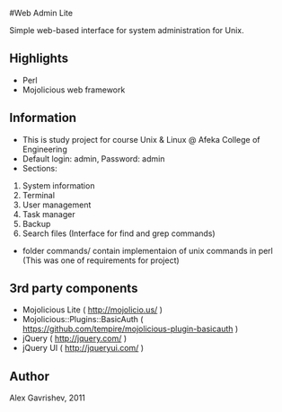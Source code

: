 #Web Admin Lite

Simple web-based interface for system administration for Unix.

## Highlights

* Perl
* Mojolicious web framework

## Information

* This is study project for course Unix & Linux @ Afeka College of Engineering
* Default login: admin, Password: admin
* Sections: 
1. System information
2. Terminal
3. User management
4. Task manager
5. Backup
6. Search files (Interface for find and grep commands)
* folder commands/ contain implementaion of unix commands in perl 
(This was one of requirements for project)

## 3rd party components

* Mojolicious Lite ( http://mojolicio.us/ ) 
* Mojolicious::Plugins::BasicAuth ( https://github.com/tempire/mojolicious-plugin-basicauth )
* jQuery ( http://jquery.com/ )
* jQuery UI ( http://jqueryui.com/ )

## Author

Alex Gavrishev, 2011
